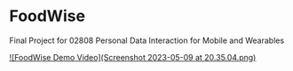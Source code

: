 # FoodWise
Final Project for 02808 Personal Data Interaction for Mobile and Wearables

[![FoodWise Demo Video](Screenshot 2023-05-09 at 20.35.04.png)](https://www.youtube.com/watch?v=A29aGLq31aQ)
